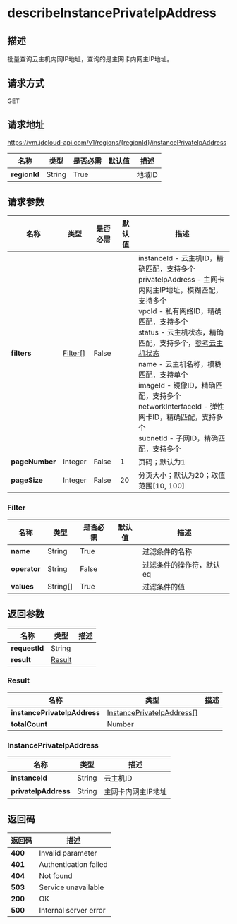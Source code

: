 # describeInstancePrivateIpAddress


## 描述
批量查询云主机内网IP地址，查询的是主网卡内网主IP地址。

## 请求方式
GET

## 请求地址
https://vm.jdcloud-api.com/v1/regions/{regionId}/instancePrivateIpAddress

|名称|类型|是否必需|默认值|描述|
|---|---|---|---|---|
|**regionId**|String|True||地域ID|

## 请求参数
|名称|类型|是否必需|默认值|描述|
|---|---|---|---|---|
|**filters**|[Filter[]](##Filter)|False||instanceId - 云主机ID，精确匹配，支持多个<br>privateIpAddress - 主网卡内网主IP地址，模糊匹配，支持多个<br>vpcId - 私有网络ID，精确匹配，支持多个<br>status - 云主机状态，精确匹配，支持多个，<a href="https://www.jdcloud.com/help/detail/3869/isCatalog/1">参考云主机状态</a><br>name - 云主机名称，模糊匹配，支持单个<br>imageId - 镜像ID，精确匹配，支持多个<br>networkInterfaceId - 弹性网卡ID，精确匹配，支持多个<br>subnetId - 子网ID，精确匹配，支持多个<br>|
|**pageNumber**|Integer|False|1|页码；默认为1|
|**pageSize**|Integer|False|20|分页大小；默认为20；取值范围[10, 100]|

### <a name="Filter">Filter</a>
|名称|类型|是否必需|默认值|描述|
|---|---|---|---|---|
|**name**|String|True||过滤条件的名称|
|**operator**|String|False||过滤条件的操作符，默认eq|
|**values**|String[]|True||过滤条件的值|

## 返回参数
|名称|类型|描述|
|---|---|---|
|**requestId**|String||
|**result**|[Result](##Result)||


### <a name="Result">Result</a>
|名称|类型|描述|
|---|---|---|
|**instancePrivateIpAddress**|[InstancePrivateIpAddress[]](##InstancePrivateIpAddress)||
|**totalCount**|Number||
### <a name="InstancePrivateIpAddress">InstancePrivateIpAddress</a>
|名称|类型|描述|
|---|---|---|
|**instanceId**|String|云主机ID|
|**privateIpAddress**|String|主网卡内网主IP地址|

## 返回码
|返回码|描述|
|---|---|
|**400**|Invalid parameter|
|**401**|Authentication failed|
|**404**|Not found|
|**503**|Service unavailable|
|**200**|OK|
|**500**|Internal server error|
